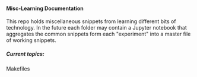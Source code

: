 #### Misc-Learning Documentation

This repo holds miscellaneous snippets from learning different bits of technology. 
In the future each folder may contain a Jupyter notebook that aggregates the common snippets form each "experiment" into a master file of working snippets.

##### Current topics:
Makefiles